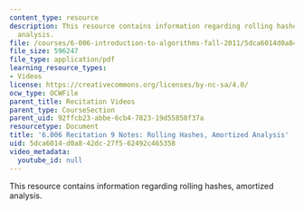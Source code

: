 ```yaml
---
content_type: resource
description: This resource contains information regarding rolling hashes, amortized
  analysis.
file: /courses/6-006-introduction-to-algorithms-fall-2011/5dca6014d0a842dc27f562492c465358_MIT6_006F11_rec09.pdf
file_size: 596247
file_type: application/pdf
learning_resource_types:
- Videos
license: https://creativecommons.org/licenses/by-nc-sa/4.0/
ocw_type: OCWFile
parent_title: Recitation Videos
parent_type: CourseSection
parent_uid: 92ffcb23-abbe-6cb4-7823-19d55858f37a
resourcetype: Document
title: '6.006 Recitation 9 Notes: Rolling Hashes, Amortized Analysis'
uid: 5dca6014-d0a8-42dc-27f5-62492c465358
video_metadata:
  youtube_id: null
---
```

This resource contains information regarding rolling hashes, amortized analysis.